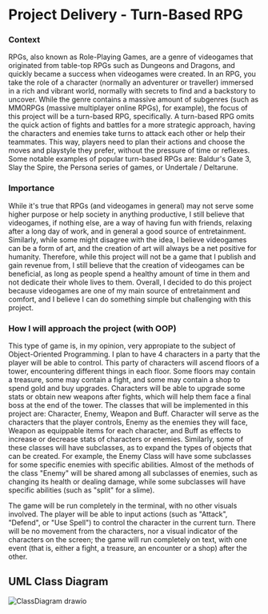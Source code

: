 # Project Delivery - Turn-Based RPG 

### Context 
RPGs, also known as Role-Playing Games, are a genre of videogames that originated from table-top RPGs such as Dungeons and Dragons, and quickly became a success when videogames were created. In an RPG, you take the role of a character (normally an adventurer or traveller) immersed in a rich and vibrant world, normally with secrets to find and a backstory to uncover. While the genre contains a massive amount of subgenres (such as MMORPGs (massive multiplayer online RPGs), for example), the focus of this project will be a turn-based RPG, specifically. A turn-based RPG omits the quick action of fights and battles for a more strategic approach, having the characters and enemies take turns to attack each other or help their teammates. This way, players need to plan their actions and choose the moves and playstyle they prefer, without the pressure of time or reflexes. Some notable examples of popular turn-based RPGs are: Baldur's Gate 3, Slay the Spire, the Persona series of games, or Undertale / Deltarune. 

### Importance
While it's true that RPGs (and videogames in general) may not serve some higher purpose or help society in anything productive, I still believe that videogames, if nothing else, are a way of having fun with friends, relaxing after a long day of work, and in general a good source of entretainment. Similarly, while some might disagree with the idea, I believe videogames can be a form of art, and the creation of art will always be a net positive for humanity. Therefore, while this project will not be a game that I publish and gain revenue from, I still believe that the creation of videogames can be beneficial, as long as people spend a healthy amount of time in them and not dedicate their whole lives to them. Overall, I decided to do this project because videogames are one of my main source of entretainment and comfort, and I believe I can do something simple but challenging with this project. 

### How I will approach the project (with OOP)
This type of game is, in my opinion, very appropiate to the subject of Object-Oriented Programming. I plan to have 4 characters in a party that the player will be able to control. This party of characters will ascend floors of a tower, encountering different things in each floor. Some floors may contain a treasure, some may contain a fight, and some may contain a shop to spend gold and buy upgrades. Characters will be able to upgrade some stats or obtain new weapons after fights, which will help them face a final boss at the end of the tower. The classes that will be implemented in this project are: Character, Enemy, Weapon and Buff. Character will serve as the characters that the player controls, Enemy as the enemies they will face, Weapon as equippable items for each character, and Buff as effects to increase or decrease stats of characters or enemies. Similarly, some of these classes will have subclasses, as to expand the types of objects that can be created. For example, the Enemy Class will have some subclasses for some specific enemies with specific abilities. Almost of the methods of the class "Enemy" will be shared among all subclasses of enemies, such as changing its health or dealing damage, while some subclasses will have specific abilities (such as "split" for a slime).

The game will be run completely in the terminal, with no other visuals involved. The player will be able to input actions (such as "Attack", "Defend", or "Use Spell") to control the character in the current turn. There will be no movement from the characters, nor a visual indicator of the characters on the screen; the game will run completely on text, with one event (that is, either a fight, a treasure, an encounter or a shop) after the other. 

## UML Class Diagram
![ClassDiagram drawio](https://github.com/user-attachments/assets/18f75d1a-4a5c-47b0-9315-7a6f43555a24)



